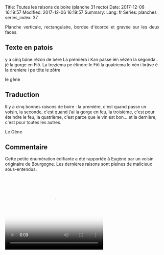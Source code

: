Title: Toutes les raisons de boire (planche 31 recto)
Date: 2017-12-06 16:19:57
Modified: 2017-12-06 16:19:57
Summary: 
Lang: fr
Series: planches
series_index: 37

<p style="text-align:justify;">Planche verticale, rectangulaire,
bordée d'écorce et gravée sur les deux faces.</p>

<figure class="image-block" style="float: right;">
  <img alt="" src="{static}/images/planche_31_recto.png">
  <figcaption style="max-width: 199px"></figcaption>
</figure>

## Texte en patois

y a cinq bône rézon de bère La premiéra i Kan passe ién vézèn la
segonda . jé la gorge en Fiô. La treziema pe étindre le Fiô la
quatriema le vèn i brâve é la dreniere i pe tôte le zôtre

le gène

## Traduction

Il y a cinq bonnes raisons de boire : la première, c'est quand passe
un voisin, la seconde, c'est quand j'ai la gorge en feu, la troisième,
c'est pour éteindre le feu, la quatrième, c'est parce que le vin est
bon… et la dernière, c'est pour toutes les autres.

Le Gène

## Commentaire

Cette petite énumération édifiante a été rapportée à Eugène par un
voisin originaire de Bourgogne. Les dernières raisons sont pleines de
malicieux sous-entendus.

<video width="320" height="240" controls
  poster="{static}/images/thumbnails/video_31.jpg">
  <source src="https://d1njpgd0ygatdn.cloudfront.net/video_31.mp4" type="video/mp4">
</video>
